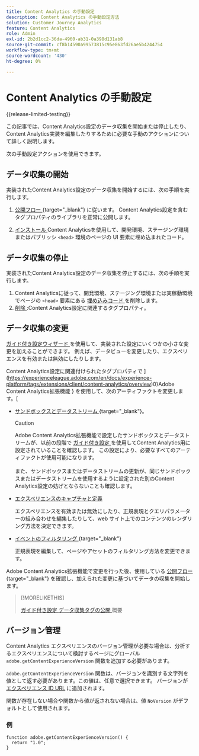 ```yaml
---
title: Content Analytics の手動設定
description: Content Analytics の手動設定方法
solution: Customer Journey Analytics
feature: Content Analytics
role: Admin
exl-id: 2b2d1cc2-36da-4960-ab31-0a398d131ab8
source-git-commit: cf8b14590a99573815c95e863fd26ae5b4244754
workflow-type: tm+mt
source-wordcount: '430'
ht-degree: 0%

---
```


# Content Analytics の手動設定

{{release-limited-testing}}

この記事では、Content Analytics設定のデータ収集を開始または停止したり、Content Analytics実装を編集したりするために必要な手動のアクションについて詳しく説明します。

次の手動設定アクションを使用できます。

## データ収集の開始

実装されたContent Analytics設定のデータ収集を開始するには、次の手順を実行します。

1. [ 公開フロー ](https://experienceleague.adobe.com/en/docs/experience-platform/tags/publish/overview){target="_blank"} に従います。 Content Analytics設定を含むタグプロパティのライブラリを正常に公開します。

1. [ インストール ](https://experienceleague.adobe.com/en/docs/experience-platform/tags/publish/environments/environments#installation)Content Analyticsを使用して、開発環境、ステージング環境またはパブリッシ `<head>` 環境のページの UI 要素に埋め込まれたコード。


## データ収集の停止

実装されたContent Analytics設定のデータ収集を停止するには、次の手順を実行します。

1. Content Analyticsに従って、開発環境、ステージング環境または実稼動環境でページの `<head>` 要素にある [ 埋め込みコード ](https://experienceleague.adobe.com/en/docs/experience-platform/tags/publish/environments/environments) を削除します。
1. [ 削除 ](https://experienceleague.adobe.com/en/docs/experience-platform/tags/publish/overview):Content Analytics設定に関連するタグプロパティ。



## データ収集の変更

[ ガイド付き設定ウィザード ](guided.md) を使用して、実装された設定にいくつかの小さな変更を加えることができます。 例えば、データビューを変更したり、エクスペリエンスを有効または無効にしたりします。

Content Analytics設定に関連付けられたタグプロパティで ](https://experienceleague.adobe.com/en/docs/experience-platform/tags/extensions/client/content-analytics/overview)0}Adobe Content Analytics拡張機能 } を使用して、次のアーティファクトを変更します。[

* [ サンドボックスとデータストリーム ](https://experienceleague.adobe.com/en/docs/experience-platform/tags/extensions/client/content-analytics/overview#configure-datastreams){target="_blank"}。

  >[!CAUTION]
  >
  >Adobe Content Analytics拡張機能で設定したサンドボックスとデータストリームが、以前の段階で [ ガイド付き設定 ](guided.md) を使用してContent Analytics用に設定されていることを確認します。 この設定により、必要なすべてのアーティファクトが使用可能になります。<br/><br/> また、サンドボックスまたはデータストリームの更新が、同じサンドボックスまたはデータストリームを使用するように設定された別のContent Analytics設定の妨げとならないことも確認します。
  >

* [ エクスペリエンスのキャプチャと定義 ](https://experienceleague.adobe.com/en/docs/experience-platform/tags/extensions/client/content-analytics/overview?lang=en#configure-experience-capture-and-definition)

  エクスペリエンスを有効または無効にしたり、正規表現とクエリパラメーターの組み合わせを編集したりして、web サイト上でのコンテンツのレンダリング方法を決定できます。

* [ イベントのフィルタリング ](https://experienceleague.adobe.com/en/docs/experience-platform/tags/extensions/client/content-analytics/overview#configure-event-filtering){target="_blank"}

  正規表現を編集して、ページやアセットのフィルタリング方法を変更できます。


Adobe Content Analytics拡張機能で変更を行った後、使用している [ 公開フロー ](https://experienceleague.adobe.com/en/docs/experience-platform/tags/publish/overview){target="_blank"} を確認し、加えられた変更に基づいてデータの収集を開始します。



>[!MORELIKETHIS]
>
>[ ガイド付き設定 ](guided.md)
>[データ収集タグの公開 ](https://experienceleague.adobe.com/en/docs/experience-platform/tags/publish/overview) 概要
>


## バージョン管理

Content Analytics エクスペリエンスのバージョン管理が必要な場合は、分析するエクスペリエンスについて検討するページにグローバル `adobe.getContentExperienceVersion` 関数を追加する必要があります。

`adobe.getContentExperienceVersion` 関数は、バージョンを識別する文字列を値として返す必要があります。この値は、任意で選択できます。 バージョンが [ エクスペリエンス ID URL](/help/content-analytics/report/components.md#experience-metadata) に追加されます。

関数が存在しない場合や関数から値が返されない場合は、値 `NoVersion` がデフォルトとして使用されます。

### 例

```
function adobe.getContentExperienceVersion() {
  return "1.0";
}
```
